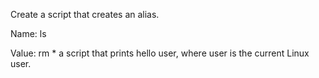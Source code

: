 Create a script that creates an alias.



Name: ls

Value: rm *
a script that prints hello user, where user is the current Linux user.
